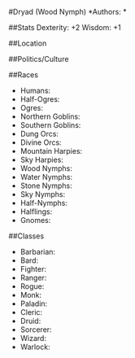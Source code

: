 #Dryad (Wood Nymph)
*Authors:  *

##Stats
Dexterity: +2
Wisdom: +1

##Location


##Politics/Culture


##Races
* Humans: 
* Half-Ogres: 
* Ogres: 
* Northern Goblins: 
* Southern Goblins: 
* Dung Orcs: 
* Divine Orcs: 
* Mountain Harpies: 
* Sky Harpies:
* Wood Nymphs: 
* Water Nymphs: 
* Stone Nymphs: 
* Sky Nymphs: 
* Half-Nymphs: 
* Halflings: 
* Gnomes: 

##Classes
* Barbarian: 
* Bard:  
* Fighter: 
* Ranger:  
* Rogue: 
* Monk: 
* Paladin: 
* Cleric: 
* Druid: 
* Sorcerer: 
* Wizard: 
* Warlock:  

